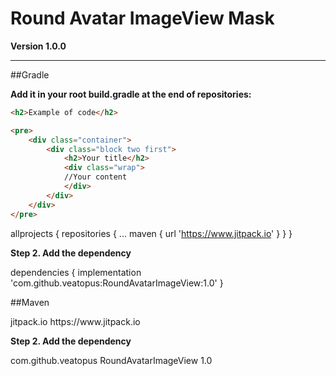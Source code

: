 # Round Avatar ImageView Mask

**Version 1.0.0**

---

##Gradle

**Add it in your root build.gradle at the end of repositories:**

```html
<h2>Example of code</h2>

<pre>
    <div class="container">
        <div class="block two first">
            <h2>Your title</h2>
            <div class="wrap">
            //Your content
            </div>
        </div>
    </div>
</pre>
```

allprojects {
		repositories {
			...
			maven { url 'https://www.jitpack.io' }
		}
}

**Step 2. Add the dependency**

dependencies {
	        implementation 'com.github.veatopus:RoundAvatarImageView:1.0'
}

##Maven

<repositories>
		<repository>
		    <id>jitpack.io</id>
		    <url>https://www.jitpack.io</url>
		</repository>
</repositories>

**Step 2. Add the dependency**

<dependency>
	    <groupId>com.github.veatopus</groupId>
	    <artifactId>RoundAvatarImageView</artifactId>
	    <version>1.0</version>
</dependency>
